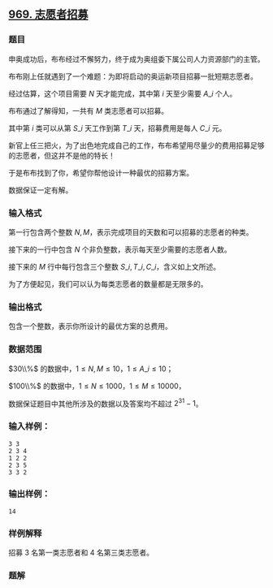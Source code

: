 ## [969\. 志愿者招募](https://www.acwing.com/problem/content/971/)

### 题目

申奥成功后，布布经过不懈努力，终于成为奥组委下属公司人力资源部门的主管。

布布刚上任就遇到了一个难题：为即将启动的奥运新项目招募一批短期志愿者。

经过估算，这个项目需要 $N$ 天才能完成，其中第 $i$ 天至少需要 $A\_i$ 个人。

布布通过了解得知，一共有 $M$ 类志愿者可以招募。

其中第 $i$ 类可以从第 $S\_i$ 天工作到第 $T\_i$ 天，招募费用是每人 $C\_i$ 元。

新官上任三把火，为了出色地完成自己的工作，布布希望用尽量少的费用招募足够的志愿者，但这并不是他的特长！

于是布布找到了你，希望你帮他设计一种最优的招募方案。

数据保证一定有解。

### 输入格式

第一行包含两个整数 $N, M$，表示完成项目的天数和可以招募的志愿者的种类。

接下来的一行中包含 $N$ 个非负整数，表示每天至少需要的志愿者人数。

接下来的 $M$ 行中每行包含三个整数 $S\_i, T\_i, C\_i$，含义如上文所述。

为了方便起见，我们可以认为每类志愿者的数量都是无限多的。

### 输出格式

包含一个整数，表示你所设计的最优方案的总费用。

### 数据范围

$30\\%$ 的数据中，$1 ≤ N, M ≤ 10，1 ≤ A\_i ≤ 10$；

$100\\%$ 的数据中，$1 ≤ N ≤ 1000，1 ≤ M ≤ 10000$，

数据保证题目中其他所涉及的数据以及答案均不超过 $2^{31}-1$。

### 输入样例：

```
3 3
2 3 4
1 2 2
2 3 5
3 3 2
```

### 输出样例：

```
14
```

### 样例解释

招募 $3$ 名第一类志愿者和 $4$ 名第三类志愿者。

### 题解

